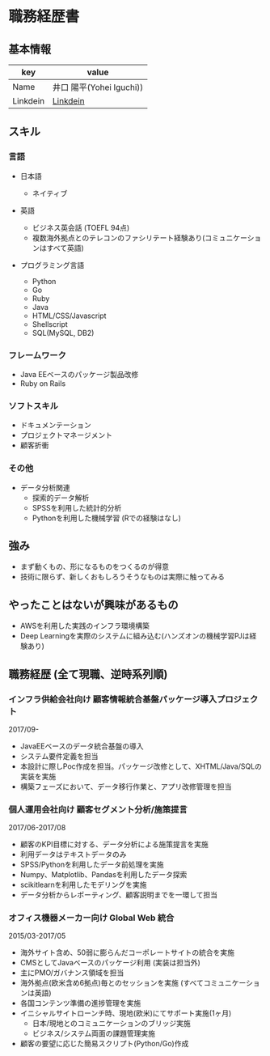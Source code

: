 # 職務経歴書

## 基本情報

|key|value|
|---|-----|
|Name|井口 陽平(Yohei Iguchi))|
|Linkdein|[Linkdein](https://www.linkedin.com/in/yohei-iguchi-38ab1b2a/)|

## スキル

### 言語

- 日本語
  - ネイティブ
- 英語
  - ビジネス英会話 (TOEFL 94点)
  - 複数海外拠点とのテレコンのファシリテート経験あり(コミュニケーションはすべて英語)

- プログラミング言語
  - Python
  - Go
  - Ruby
  - Java
  - HTML/CSS/Javascript
  - Shellscript
  - SQL(MySQL, DB2)

### フレームワーク

- Java EEベースのパッケージ製品改修
- Ruby on Rails

### ソフトスキル

- ドキュメンテーション
- プロジェクトマネージメント
- 顧客折衝

### その他

- データ分析関連
  - 探索的データ解析
  - SPSSを利用した統計的分析
  - Pythonを利用した機械学習 (Rでの経験はなし)

## 強み

- まず動くもの、形になるものをつくるのが得意
- 技術に限らず、新しくおもしろうそうなものは実際に触ってみる

## やったことはないが興味があるもの

- AWSを利用した実践のインフラ環境構築
- Deep Learningを実際のシステムに組み込む(ハンズオンの機械学習PJは経験あり)

## 職務経歴 (全て現職、逆時系列順)

### インフラ供給会社向け 顧客情報統合基盤パッケージ導入プロジェクト
2017/09-
- JavaEEベースのデータ統合基盤の導入
- システム要件定義を担当
- 本設計に際しPoc作成を担当。パッケージ改修として、XHTML/Java/SQLの実装を実施
- 構築フェーズにおいて、データ移行作業と、アプリ改修管理を担当

### 個人運用会社向け 顧客セグメント分析/施策提言
2017/06-2017/08
- 顧客のKPI目標に対する、データ分析による施策提言を実施
- 利用データはテキストデータのみ
- SPSS/Pythonを利用したデータ前処理を実施
- Numpy、Matplotlib、Pandasを利用したデータ探索
- scikitlearnを利用したモデリングを実施
- データ分析からレポーティング、顧客説明までを一環して担当

### オフィス機器メーカー向け Global Web 統合
2015/03-2017/05
- 海外サイト含め、50弱に膨らんだコーポレートサイトの統合を実施
- CMSとしてJavaベースのパッケージ利用 (実装は担当外)
- 主にPMO/ガバナンス領域を担当
- 海外拠点(欧米含め6拠点)毎とのセッションを実施 (すべてコミュニケーションは英語)
- 各国コンテンツ準備の進捗管理を実施
- イニシャルサイトローンチ時、現地(欧米)にてサポート実施(1ヶ月)
    - 日本/現地とのコミュニケーションのブリッジ実施
    - ビジネス/システム両面の課題管理実施
- 顧客の要望に応じた簡易スクリプト(Python/Go)作成

